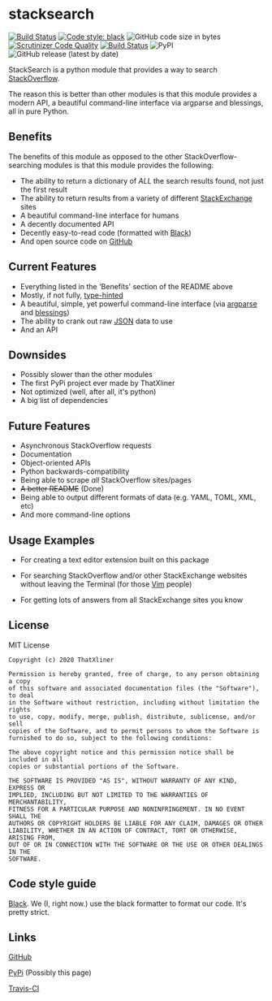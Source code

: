 # stacksearch

[![Build Status](https://travis-ci.com/ThatXliner/stacksearch.svg?branch=master)](https://travis-ci.com/ThatXliner/stacksearch) [![Code style: black](https://img.shields.io/badge/code%20style-black-000000.svg)](https://github.com/psf/black) ![GitHub code size in bytes](https://img.shields.io/github/languages/code-size/ThatXliner/stacksearch) [![Scrutinizer Code Quality](https://scrutinizer-ci.com/g/ThatXliner/stacksearch/badges/quality-score.png?b=master)](https://scrutinizer-ci.com/g/ThatXliner/stacksearch/?branch=master) [![Build Status](https://scrutinizer-ci.com/g/ThatXliner/stacksearch/badges/build.png?b=master)](https://scrutinizer-ci.com/g/ThatXliner/stacksearch/build-status/master) ![PyPI](https://img.shields.io/pypi/v/stacksearch) ![GitHub release (latest by date)](https://img.shields.io/github/v/release/ThatXliner/stacksearch)

StackSearch is a python module that provides a way to search [StackOverflow](https://stackoverflow.com/).

The reason this is better than other modules is that this module provides a modern API, a beautiful command-line interface via argparse and blessings, all in pure Python.

## Benefits

The benefits of this module as opposed to the other StackOverflow-searching modules is that this module provides the following:

- The ability to return a dictionary of _ALL_ the search results found, not just the first result
- The ability to return results from a variety of different [StackExchange](https://stackexchange.com/) sites
- A beautiful command-line interface for humans
- A decently documented API
- Decently easy-to-read code (formatted with [Black](https://github.com/psf/black))
- And open source code on [GitHub](https://github.com/ThatXliner/stacksearch/tree/Stable)

## Current Features

- Everything listed in the 'Benefits' section of the README above
- Mostly, if not fully, [type-hinted](https://www.python.org/dev/peps/pep-0585/)
- A beautiful, simple, yet powerful command-line interface (via [argparse](https://docs.python.org/3/library/argparse.html) and [blessings](https://pypi.org/project/blessings/))
- The ability to crank out raw [JSON](https://www.json.org/json-en.html) data to use
- And an API

## Downsides

- Possibly slower than the other modules
- The first PyPi project ever made by ThatXliner
- Not optimized (well, after all, it's python)
- A big list of dependencies

## Future Features

- Asynchronous StackOverflow requests
- Documentation
- Object-oriented APIs
- Python backwards-compatibility
- Being able to scrape _all_ StackOverflow sites/pages
- ~~A better README~~ (Done)
- Being able to output different formats of data (e.g. YAML, TOML, XML, etc)
- And more command-line options

## Usage Examples

- For creating a text editor extension built on this package

- For searching StackOverflow and/or other StackExchange websites without leaving the Terminal (for those [Vim](https://www.vim.org/) people)

- For getting lots of answers from all StackExchange sites you know

## License

MIT License

```text
Copyright (c) 2020 ThatXliner

Permission is hereby granted, free of charge, to any person obtaining a copy
of this software and associated documentation files (the "Software"), to deal
in the Software without restriction, including without limitation the rights
to use, copy, modify, merge, publish, distribute, sublicense, and/or sell
copies of the Software, and to permit persons to whom the Software is
furnished to do so, subject to the following conditions:

The above copyright notice and this permission notice shall be included in all
copies or substantial portions of the Software.

THE SOFTWARE IS PROVIDED "AS IS", WITHOUT WARRANTY OF ANY KIND, EXPRESS OR
IMPLIED, INCLUDING BUT NOT LIMITED TO THE WARRANTIES OF MERCHANTABILITY,
FITNESS FOR A PARTICULAR PURPOSE AND NONINFRINGEMENT. IN NO EVENT SHALL THE
AUTHORS OR COPYRIGHT HOLDERS BE LIABLE FOR ANY CLAIM, DAMAGES OR OTHER
LIABILITY, WHETHER IN AN ACTION OF CONTRACT, TORT OR OTHERWISE, ARISING FROM,
OUT OF OR IN CONNECTION WITH THE SOFTWARE OR THE USE OR OTHER DEALINGS IN THE
SOFTWARE.
```

## Code style guide

[Black](https://github.com/psf/black). We (I, right now.) use the black formatter to format our code. It's pretty strict.

## Links

[GitHub](https://github.com/ThatXliner/stacksearch/tree/Stable)

[PyPi](https://pypi.org/project/stacksearch/) (Possibly this page)

[Travis-CI](https://travis-ci.com/github/ThatXliner/stacksearch)

